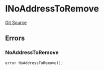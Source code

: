 # INoAddressToRemove
[Git Source](https://github.com/thrackle-io/tron/blob/3cbe4e765eb8a4f99ff305a3831acec21bbc5481/src/common/IErrors.sol)


## Errors
### NoAddressToRemove

```solidity
error NoAddressToRemove();
```

